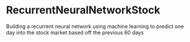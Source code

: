 # RecurrentNeuralNetworkStock
Building a recurrent neural network using machine learning to predict one day into the stock market based off the previous 60 days 
